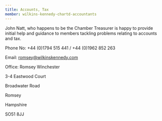 ```yaml
---
title: Accounts, Tax
member: wilkins-kennedy-chartd-accountants
---
```

John Natt, who happens to be the Chamber Treasurer is happy to provide initial help and guidance to members tackling problems relating to accounts and tax.

Phone No: +44 (0)1794 515 441 / +44 (0)1962 852 263

Email: [romsey@wilkinskennedy.com](mailto:romsey@wilkinskennedy.com)

Office: Romsey Winchester

3-4 Eastwood Court

Broadwater Road

Romsey

Hampshire

SO51 8JJ

